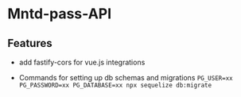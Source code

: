 # Mntd-pass-API

## Features

- add fastify-cors for vue.js integrations

- Commands for setting up db schemas and migrations
  `PG_USER=xx PG_PASSWORD=xx PG_DATABASE=xx npx sequelize db:migrate`
